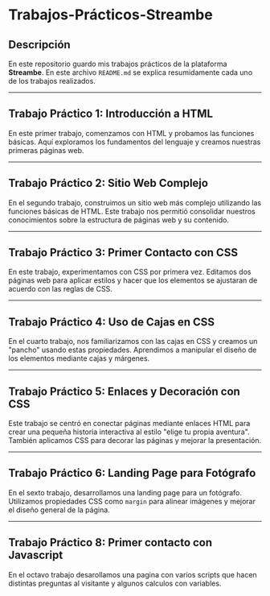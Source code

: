 # Trabajos-Prácticos-Streambe

## Descripción

En este repositorio guardo mis trabajos prácticos de la plataforma **Streambe**. En este archivo `README.md` se explica resumidamente cada uno de los trabajos realizados.

---

## Trabajo Práctico 1: Introducción a HTML

En este primer trabajo, comenzamos con HTML y probamos las funciones básicas. Aquí exploramos los fundamentos del lenguaje y creamos nuestras primeras páginas web.

---

## Trabajo Práctico 2: Sitio Web Complejo

En el segundo trabajo, construimos un sitio web más complejo utilizando las funciones básicas de HTML. Este trabajo nos permitió consolidar nuestros conocimientos sobre la estructura de páginas web y su contenido.

---

## Trabajo Práctico 3: Primer Contacto con CSS

En este trabajo, experimentamos con CSS por primera vez. Editamos dos páginas web para aplicar estilos y hacer que los elementos se ajustaran de acuerdo con las reglas de CSS.

---

## Trabajo Práctico 4: Uso de Cajas en CSS

En el cuarto trabajo, nos familiarizamos con las cajas en CSS y creamos un "pancho" usando estas propiedades. Aprendimos a manipular el diseño de los elementos mediante cajas y márgenes.

---

## Trabajo Práctico 5: Enlaces y Decoración con CSS

Este trabajo se centró en conectar páginas mediante enlaces HTML para crear una pequeña historia interactiva al estilo "elige tu propia aventura". También aplicamos CSS para decorar las páginas y mejorar la presentación.

---


## Trabajo Práctico 6: Landing Page para Fotógrafo

En el sexto trabajo, desarrollamos una landing page para un fotógrafo. Utilizamos propiedades CSS como `margin` para alinear imágenes y mejorar el diseño general de la página.

---

## Trabajo Práctico 8: Primer contacto con Javascript

En el octavo trabajo desarollamos una pagina con varios scripts que hacen distintas preguntas al visitante y algunos calculos con variables.
